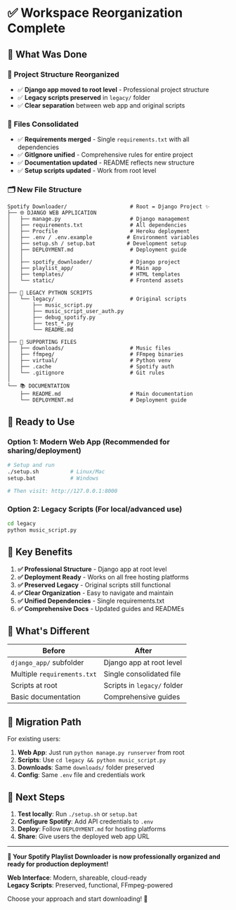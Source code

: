 # ✅ Workspace Reorganization Complete

## 🎯 What Was Done

### 📁 **Project Structure Reorganized**
- ✅ **Django app moved to root level** - Professional project structure
- ✅ **Legacy scripts preserved** in `legacy/` folder
- ✅ **Clear separation** between web app and original scripts

### 📄 **Files Consolidated**
- ✅ **Requirements merged** - Single `requirements.txt` with all dependencies
- ✅ **GitIgnore unified** - Comprehensive rules for entire project
- ✅ **Documentation updated** - README reflects new structure
- ✅ **Setup scripts updated** - Work from root level

### 🗂️ **New File Structure**
```
Spotify Downloader/                    # Root = Django Project ✨
├── 🌐 DJANGO WEB APPLICATION
│   ├── manage.py                      # Django management
│   ├── requirements.txt               # All dependencies
│   ├── Procfile                       # Heroku deployment
│   ├── .env / .env.example           # Environment variables
│   ├── setup.sh / setup.bat          # Development setup
│   ├── DEPLOYMENT.md                  # Deployment guide
│   │
│   ├── spotify_downloader/            # Django project
│   ├── playlist_app/                  # Main app
│   ├── templates/                     # HTML templates
│   └── static/                        # Frontend assets
│
├── 📜 LEGACY PYTHON SCRIPTS
│   └── legacy/                        # Original scripts
│       ├── music_script.py
│       ├── music_script_user_auth.py
│       ├── debug_spotify.py
│       ├── test_*.py
│       └── README.md
│
├── 📁 SUPPORTING FILES
│   ├── downloads/                     # Music files
│   ├── ffmpeg/                        # FFmpeg binaries
│   ├── virtual/                       # Python venv
│   ├── .cache                         # Spotify auth
│   └── .gitignore                     # Git rules
│
└── 📚 DOCUMENTATION
    ├── README.md                      # Main documentation
    └── DEPLOYMENT.md                  # Deployment guide
```

## 🚀 **Ready to Use**

### **Option 1: Modern Web App** (Recommended for sharing/deployment)
```bash
# Setup and run
./setup.sh          # Linux/Mac
setup.bat           # Windows

# Then visit: http://127.0.0.1:8000
```

### **Option 2: Legacy Scripts** (For local/advanced use)
```bash
cd legacy
python music_script.py
```

## 🌟 **Key Benefits**

1. **✅ Professional Structure** - Django app at root level
2. **✅ Deployment Ready** - Works on all free hosting platforms
3. **✅ Preserved Legacy** - Original scripts still functional
4. **✅ Clear Organization** - Easy to navigate and maintain
5. **✅ Unified Dependencies** - Single requirements.txt
6. **✅ Comprehensive Docs** - Updated guides and READMEs

## 🎯 **What's Different**

| Before | After |
|--------|-------|
| `django_app/` subfolder | Django app at root level |
| Multiple `requirements.txt` | Single consolidated file |
| Scripts at root | Scripts in `legacy/` folder |
| Basic documentation | Comprehensive guides |

## 🔄 **Migration Path**

For existing users:
1. **Web App**: Just run `python manage.py runserver` from root
2. **Scripts**: Use `cd legacy && python music_script.py`
3. **Downloads**: Same `downloads/` folder preserved
4. **Config**: Same `.env` file and credentials work

## 🚀 **Next Steps**

1. **Test locally**: Run `./setup.sh` or `setup.bat`
2. **Configure Spotify**: Add API credentials to `.env`
3. **Deploy**: Follow `DEPLOYMENT.md` for hosting platforms
4. **Share**: Give users the deployed web app URL

---

**🎉 Your Spotify Playlist Downloader is now professionally organized and ready for production deployment!**

**Web Interface**: Modern, shareable, cloud-ready  
**Legacy Scripts**: Preserved, functional, FFmpeg-powered

Choose your approach and start downloading! 🎵
